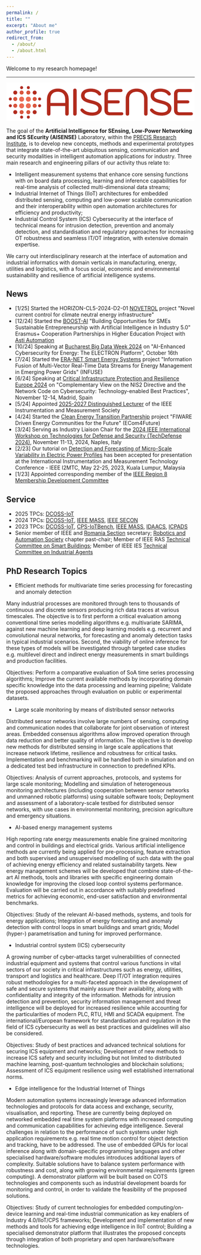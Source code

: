 ```yaml
---
permalink: /
title: ""
excerpt: "About me"
author_profile: true
redirect_from: 
  - /about/
  - /about.html
---
```


Welcome to my research homepage! 

------
![AISENSE Laboratory - PRECIS Research Institute - UPB](/images/aisense.png "AISENSE Logo")

The goal of the **Artificial Intelligence for SEnsing, Low-Power Networking and ICS SEcurity (AISENSE)** Laboratory, within the [PRECIS Research Institute](http://precis.upb.ro), is to develop new concepts, methods and experimental prototypes that integrate state-of-the-art ubiquitous sensing, communication and security modalities in intelligent automation applications for industry. Three main research and engineering pillars of our activity thus relate to:
* Intelligent measurement systems that enhance core sensing functions with on board data processing, learning and inference capabilities for real-time analysis of collected multi-dimensional data streams;
* Industrial Internet of Things (IIoT) architectures for embedded distributed sensing, computing and low-power scalable communication and their interoperability within open automation architectures for efficiency and productivity;
* Industrial Control System (ICS) Cybersecurity at the interface of technical means for intrusion detection, prevention and anomaly detection, and standardisation and regulatory approaches for increasing OT robustness and seamless IT/OT integration, with extensive domain expertise.

We carry out interdisciplinary research at the interface of automation and industrial informatics with domain verticals in manufacturing, energy, utilities and logistics, with a focus social, economic and environmental sustainability and resilience of artificial intelligence systems.

News
------
* [1/25] Started the HORIZON-CL5-2024-D2-01 [NOVETROL](https://ec.europa.eu/info/funding-tenders/opportunities/portal/screen/how-to-participate/org-details/880988630/project/101192615/program/43108390/details?isExactMatch=true&type=ORGANISATION,PERSON&order=DESC&pageNumber=1&pageSize=50&sortBy=lastModified) project "Novel current control for climate neutral energy infrastructure"
* [12/24] Started the [BOOST-AI](https://camis.pub.ro/boost-ai) "Building Opportunities for SMEs Sustainable Entrepreneurship with Artificial Intelligence in Industry 5.0" Erasmus+ Cooperation Partnerships in Higher Education Project with [Asti Automation](https://astiautomation.com) 
* [10/24] Speaking at [Bucharest Big Data Week 2024](https://bucharest.bigdataweek.com/session/ai-enhanced-cybersecurity-for-energy-the-electron-platform/) on "AI-Enhanced Cybersecurity for Energy: The ELECTRON Platform", October 16th
* [7/24] Started the [ERA-NET Smart Energy Systems](https://www.eranet-smartenergysystems.eu/global/images/cms/ERA-NetSES_JC2023_Call_website.pdf) project "Information Fusion of Multi-Vector Real-Time Data Streams for Energy Management in Emerging Power Grids" (INFUSE)
* [6/24] Speaking at [Critical Infrastructure Protection and Resilience Europe 2024](https://www.cipre-expo.com) on "Complementary View on the NIS2 Directive and the Network Code on Cybersecurity: Technology-enabled Best Practices", November 12-14, Madrid, Spain
* [5/24] Appointed [2025-2027 Distinguished Lecturer](https://ieee-ims.org/dlp) of the IEEE Instrumentation and Measurement Society
* [4/24] Started the [Clean Energy Transition Partnership](https://cetpartnership.eu) project "FIWARE Driven Energy Communities for the Future" (ECom4Future)
* [3/24] Serving as Industry Liaison Chair for the [2024 IEEE International Workshop on Technologies for Defense and Security (TechDefense 2024)](https://techdefense.org), November 11-13, 2024, Naples, Italy
* [2/23] Our tutorial on [Detection and Forecasting of Micro-Scale Variability in Electric Power Profiles](https://i2mtc2023.ieee-ims.org/tutorial-presentations) has been accepted for presentation at the International Instrumentation and Measurement Technology Conference - IEEE I2MTC, May 22-25, 2023, Kuala Lumpur, Malaysia
* [1/23] Appointed corresponding member of the [IEEE Region 8 Membership Development Committee](https://ieeer8.org/category/member-activities/membership-development/)

Service
------
* 2025 TPCs: [DCOSS-IoT](https://dcoss.org)
* 2024 TPCs: [DCOSS-IoT](https://dcoss.org), [IEEE MASS](https://sites.google.com/view/ieee-mass-2024/), [IEEE SECON](https://secon2024.ieee-secon.org)
* 2023 TPCs: [DCOSS-IoT](https://dcoss.org), [CPS-IoTBench](https://www.iotbench.ethz.ch/cps-iotbench-2023/), [IEEE MASS](https://cis.temple.edu/ieeemass2023/index.html), [IDAACS](http://www.idaacs.net/2023), [ICPADS](https://ieee-cybermatics.org/2023/icpads/)
* Senior member of IEEE and [Romania Section](https://romania.ieeer8.org) secretary; [Robotics and Automation Society](http://www.ieee-ras.org) chapter past-chair; Member of IEEE RAS [Technical Committee on Smart Buildings](https://www.ieee-ras.org/smart-building); Member of IEEE IES [Technical Committee on Industrial Agents](https://tcia.ieee-ies.org)

PhD Research Topics
------
* Efficient methods for multivariate time series processing for forecasting and anomaly detection

Many industrial processes are monitored through tens to thousands of continuous and discrete sensors producing rich data traces at various timescales. The objective is to first perform a critical evaluation among conventional time series modelling algorithms e.g. multivariate SARIMA, against new machine learning and deep learning models e.g. recurrent and convolutional neural networks, for forecasting and anomaly detection tasks in typical industrial scenarios. Second, the viability of online inference for these types of models will be investigated through targeted case studies e.g. multilevel direct and indirect energy measurements in smart buildings and production facilities.

Objectives: Perform a comparative evaluation of SoA time series processing algorithms; Improve the current available methods by incorporating domain specific knowledge into the data processing and learning pipeline; Validate the proposed approaches through evaluation on public or experimental datasets.

* Large scale monitoring by means of distributed sensor networks

Distributed sensor networks involve large numbers of sensing, computing and communication nodes that collaborate for joint observation of interest areas. Embedded consensus algorithms allow improved operation through data reduction and better quality of information. The objective is to develop new methods for distributed sensing in large scale applications that increase network lifetime, resilience and robustness for critical tasks. Implementation and benchmarking will be handled both in simulation and on a dedicated test bed infrastructure in connection to predefined KPIs.

Objectives: Analysis of current approaches, protocols, and systems for large scale monitoring; Modelling and simulation of heterogeneous monitoring architectures (including cooperation between sensor networks and unmanned robotic platforms) using suitable software tools; Deployment and assessment of a laboratory-scale testbed for distributed sensor networks, with use cases in environmental monitoring, precision agriculture and emergency situations.

* AI-based energy management systems

High reporting rate energy measurements enable fine grained monitoring and control in buildings and electrical grids. Various artificial intelligence methods are currently being applied for pre-processing, feature extraction and both supervised and unsupervised modelling of such data with the goal of achieving energy efficiency and related sustainability targets. New energy management schemes will be developed that combine state-of-the-art AI methods, tools and libraries with specific engineering domain knowledge for improving the closed loop control systems performance. Evaluation will be carried out in accordance with suitably predefined metrics for achieving economic, end-user satisfaction and environmental benchmarks.

Objectives: Study of the relevant AI-based methods, systems, and tools for energy applications; Integration of energy forecasting and anomaly detection with control loops in smart buildings and smart grids; Model (hyper-) parametrisation and tuning for improved performance.

* Industrial control system (ICS) cybersecurity 

A growing number of cyber-attacks target vulnerabilities of connected industrial equipment and systems that control various functions in vital sectors of our society in critical infrastructures such as energy, utilities, transport and logistics and healthcare. Deep IT/OT integration requires robust methodologies for a multi-faceted approach in the development of safe and secure systems that mainly assure their availability, along with confidentiality and integrity of the information. Methods for intrusion detection and prevention, security information management and threat intelligence will be deployed for increased resilience while accounting for the particularities of modern PLC, RTU, HMI and SCADA equipment. The international/European framework for standardisation and regulation in the field of ICS cybersecurity as well as best practices and guidelines will also be considered.

Objectives: Study of best practices and advanced technical solutions for securing ICS equipment and networks; Development of new methods to increase ICS safety and security including but not limited to distributed machine learning, post-quantum technologies and blockchain solutions; Assessment of ICS equipment resilience using well established international norms.

* Edge intelligence for the Industrial Internet of Things

Modern automation systems increasingly leverage advanced information technologies and protocols for data access and exchange, security, visualisation, and reporting. These are currently being deployed on networked embedded real time system platforms with increased computing and communication capabilities for achieving edge intelligence. Several challenges in relation to the performance of such systems under high application requirements e.g. real time motion control for object detection and tracking, have to be addressed. The use of embedded GPUs for local inference along with domain-specific programming languages and other specialised hardware/software modules introduces additional layers of complexity. Suitable solutions have to balance system performance with robustness and cost, along with growing environmental requirements (green computing). A demonstrator platform will be built based on COTS technologies and components such as industrial development boards for monitoring and control, in order to validate the feasibility of the proposed solutions.

Objectives: Study of current technologies for embedded computing/on-device learning and real-time industrial communication as key enablers of Industry 4.0/IIoT/CPS frameworks; Development and implementation of new methods and tools for achieving edge intelligence in IIoT control; Building a specialised demonstrator platform that illustrates the proposed concepts through integration of both proprietary and open hardware/software technologies.
